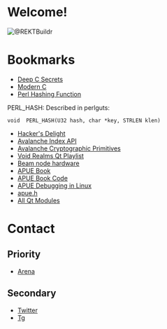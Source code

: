 # Welcome!

![@REKTBuildr](https://pbs.twimg.com/profile_banners/1579101601842749444/1738252759/1500x500)


# Bookmarks

* [Deep C Secrets](https://progforperf.github.io/Expert_C_Programming.pdf)
* [Modern C](https://archive.org/download/modern-c-second-edition-2019-10-10/ModernC.pdf)
* [Perl Hashing Function](https://burtleburtle.net/bob/hash/doobs.html)

PERL_HASH: Described in perlguts:

`void  PERL_HASH(U32 hash, char *key, STRLEN klen)`

* [Hacker's Delight](https://github.com/lancetw/ebook-1/blob/master/02_algorithm/Hacker's%20Delight%202nd%20Edition.pdf)
* [Avalanche Index API](https://build.avax.network/docs/api-reference/index-api)
* [Avalanche Cryptographic Primitives](https://build.avax.network/docs/api-reference/standards/cryptographic-primitives)
* [Void Realms Qt Playlist](https://www.youtube.com/@VoidRealms/search?query=qt)
* [Beam node hardware](https://docs.onbeam.com/nodes/requirements)
* [APUE Book](http://www.apuebook.com/)
* [APUE Book Code](http://www.apuebook.com/)
* [APUE Debugging in Linux](http://www.apuebook.com/debuglinux.pdf)
* [apue.h](https://gist.github.com/Batou99/913559)
* [All Qt Modules](https://doc.qt.io/qt-6/qtmodules.html)

# Contact

## Priority

* [Arena](https://arena.social/rektbuildr?ref=rektbuildr)


## Secondary 

* [Twitter](https://twitter.com/rektbuildr)
* [Tg](https://t.me/rektbuildr)
